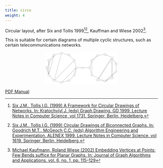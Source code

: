```yaml
---
title: circo
weight: 4
---
```

Circular layout, after Six and Tollis 1999[^1][^2], Kauffman and Wiese 2002[^3].

This is suitable for certain diagrams of multiple cyclic structures, such as
certain telecommunications networks.

<p style="text-align: center;">
  <img src="/Gallery/undirected/honda-tokoro.circo.png">
</p>

[PDF Manual](/pdf/dot.1.pdf)

[^1]: [Six J.M., Tollis I.G. (1999) A Framework for Circular Drawings of Networks. In: Kratochvíyl J. (eds) Graph Drawing. GD 1999. Lecture Notes in Computer Science, vol 1731. Springer, Berlin, Heidelberg.](https://doi.org/10.1007/3-540-46648-7_11)
[^2]: [Six J.M., Tollis I.G. (1999) Circular Drawings of Biconnected Graphs. In: Goodrich M.T., McGeoch C.C. (eds) Algorithm Engineering and Experimentation. ALENEX 1999. Lecture Notes in Computer Science, vol 1619. Springer, Berlin, Heidelberg.](https://doi.org/10.1007/3-540-48518-X_4)
[^3]: [Michael Kaufmann, Roland Wiese (2002) Embedding Vertices at Points: Few Bends suffice for Planar Graphs. In: Journal of Graph Algorithms and Applications. vol. 6, no. 1, pp. 115–129](https://doi.org/10.1142/9789812796608_0005)

